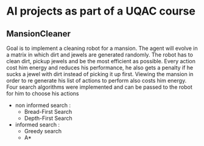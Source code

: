 # AI projects as part of a UQAC course

## MansionCleaner

Goal is to implement a cleaning robot for a mansion.
The agent will evolve in a matrix in which dirt and jewels are generated randomly.
The robot has to clean dirt, pickup jewels and be the most efficient as possible.
Every action cost him energy and reduces his performance, he also gets a penalty if he sucks a jewel with dirt instead of picking it up first.
Viewing the mansion in order to re generate his list of actions to perform also costs him energy.
Four search algorithms were implemented and can be passed to the robot for him to choose his actions
- non informed search :
  - Bread-First Search
  - Depth-First Search
- informed search :
  - Greedy search
  - A*
  
  
